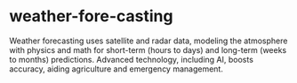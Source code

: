 # weather-fore-casting
Weather forecasting uses satellite and radar data, modeling the atmosphere with physics and math for short-term (hours to days) and long-term (weeks to months) predictions. Advanced technology, including AI, boosts accuracy, aiding agriculture and emergency management.
